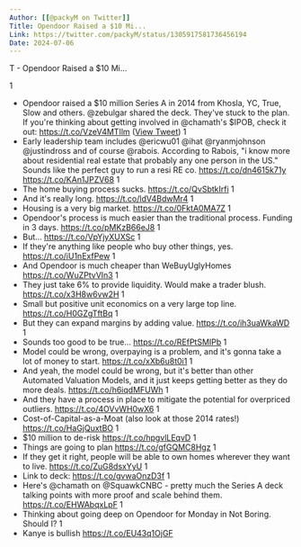 ```yaml
---
Author: [[@packyM on Twitter]]
Title: Opendoor Raised a $10 Mi...
Link: https://twitter.com/packyM/status/1305917581736456194
Date: 2024-07-06
---
```

T - Opendoor Raised a $10 Mi...

1
- Opendoor raised a $10 million Series A in 2014 from Khosla, YC, True, Slow and others. 
  @zebulgar shared the deck. They've stuck to the plan.
  If you're thinking about getting involved in @chamath's $IPOB, check it out: https://t.co/VzeV4MTIlm ([View Tweet](https://twitter.com/packyM/status/1305917581736456194))
1
- Early leadership team includes @ericwu01 @ihat @ryanmjohnson @justindross and of course @rabois.
  According to Rabois, "i know more about residential real estate that probably any one person in the US." Sounds like the perfect guy to run a resi RE co.
  https://t.co/dn4615k71y https://t.co/KAn1JPZV68
1
- The home buying process sucks. https://t.co/QvSbtkIrfi
1
- And it's really long. https://t.co/ldV4BdwMr4
1
- Housing is a very big market. https://t.co/0FktA0MA7Z
1
- Opendoor's process is much easier than the traditional process. Funding in 3 days. https://t.co/pMKzB66eJ8
1
- But... https://t.co/VpYjyXUXSc
1
- If they're anything like people who buy other things, yes. https://t.co/iU1nExfPew
1
- And Opendoor is much cheaper than WeBuyUglyHomes https://t.co/WuZPtvVIn3
1
- They just take 6% to provide liquidity. 
  Would make a trader blush. https://t.co/x3H8w6vw2H
1
- Small but positive unit economics on a very large top line. https://t.co/H0GZgTftBq
1
- But they can expand margins by adding value. https://t.co/ih3uaWkaWD
1
- Sounds too good to be true... https://t.co/REfPtSMIPb
1
- Model could be wrong, overpaying is a problem, and it's gonna take a lot of money to start. https://t.co/xXb6u8t0i1
1
- And yeah, the model could be wrong, but it's better than other Automated Valuation Models, and it just keeps getting better as they do more deals. https://t.co/h6iqdMFUWh
1
- And they have a process in place to mitigate the potential for overpriced outliers. https://t.co/4OVvWH0wX6
1
- Cost-of-Capital-as-a-Moat
  (also look at those 2014 rates!) https://t.co/HaGjQuxtBO
1
- $10 million to de-risk https://t.co/hpgvlLEqvD
1
- Things are going to plan https://t.co/gfGQMC8Hgz
1
- If they get it right, people will be able to own homes wherever they want to live. https://t.co/ZuG8dsxYyU
1
- Link to deck: https://t.co/gvwaOnzD3f
1
- Here's @chamath on @SquawkCNBC - pretty much the Series A deck talking points with more proof and scale behind them.
  https://t.co/EHWAbqxLpF
1
- Thinking about going deep on Opendoor for Monday in Not Boring. Should I?
1
- Kanye is bullish
  https://t.co/EU43q1OjGF
